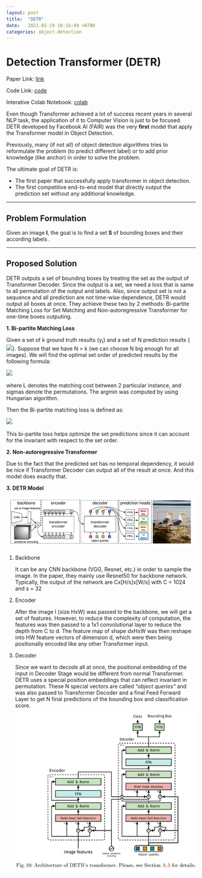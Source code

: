 ```yaml
---
layout: post
title:  "DETR"
date:   2021-02-19 16:16:49 +0700
categories: object-detection
---
```

# Detection Transformer (DETR)

Paper Link: [link](https://arxiv.org/pdf/2005.12872.pdf)

Code Link: [code](https://github.com/facebookresearch/detr)

Interative Colab Notebook: [colab](https://colab.research.google.com/github/facebookresearch/detr/blob/colab/notebooks/detr_demo.ipynb)

Even though Transformer achieved a lot of success recent years in several NLP task, the application of it to Computer Vision is just to be focused. DETR developed by Facebook AI (FAIR) was the very **first** model that apply the Transformer model in Object Detection.

Previously, many (if not all) of object detection algorithms tries to reformulate the problem (to predict different label) or to add prior knowledge (like anchor) in order to solve the problem. 

The ultimate goal of DETR is:
- The first paper that successfully apply transformer in object detection.
- The first competitive end-to-end model that directly output the prediction set without any additional knowledge. 
****
## Problem Formulation

Given an image **I**, the goal is to find a set **S** of bounding boxes and their according labels . 

****
## Proposed Solution

DETR outputs a set of bounding boxes by treating the set as the output of Transformer Decoder. Since the output is a set, we need a loss that is same to all permutation of the output and labels. Also, since output set is not a sequence and all prediction are not time-wise dependence, DETR would output all boxes at once. They achieve these two by 2 methods: Bi-partite Matching Loss for Set Matching and Non-autoregressive Transformer for one-time boxes outputing.

**1. Bi-partite Matching Loss**

Given a set of k ground truth results {y<sub>i</sub>} and a set of N prediction results {<img src="https://render.githubusercontent.com/render/math?math=\hat{ y_j }">}. Suppose that we have N > k (we can choose N big enough for all images). We will find the optimal set order of predicted results by the following formula:

<img src="https://render.githubusercontent.com/render/math?math=\hat{\sigma} = \argmin_\sigma{\sum_{i=1}^{N}L(y_i,y_{\sigma(i)})}">

where L denotes the matching cost between 2 particular instance, and sigmas denote the permutations. The argmin was computed by using Hungarian algorithm.

Then the Bi-partite matching loss is defined as:

<img src="https://render.githubusercontent.com/render/math?math=bloss = \sum_{i=1}^{N}(1_{c_i \neq \emptyset}L_{box}(b_i, \hat{b}_{\hat{\sigma}(i)})-log\hat{p}_{\hat{\sigma}(i)}(c_i))">

This bi-partite loss helps optimize the set predictions since it can account for the invariant with respect to the set order.

**2. Non-autoregressive Transformer**

Due to the fact that the predicted set has no temporal dependency, it would be nice if Transformer Decoder can output all of the result at once. And this model does exactly that.

**3. DETR Model**

![image_model](/images/detr.png)

1. Backbone 
   
   It can be any CNN backbone (VGG, Resnet, etc.) in order to sample the image. In the paper, they mainly use Resnet50 for backbone network. Typically, the output of the network are Cx[H/s]x[W/s] with C = 1024 and s = 32

2. Encoder
   
   After the image I (size HxW) was passed to the backbone, we will get a set of features. However, to reduce the complexity of computation, the features was then passed to a 1x1 convolutional layer to reduce the depth from C to d. The feature map of shape dxHxW was then reshape into HW feature vectors of dimension d, which were then being positionally encoded like any other Transformer input. 

3. Decoder
   
   Since we want to decode all at once, the positional embedding of the input in Decoder Stage would be different from normal Transformer. DETR uses a special position embeddings that can reflect invariant in permutation. These N special vectors are called *"object queries"* and was also passed to Transformer Decoder and a final Feed Forward Layer to get N final predictions of the bounding box and classification score.

    ![Transformer Model](/images/DETR_transformer.png)




    





